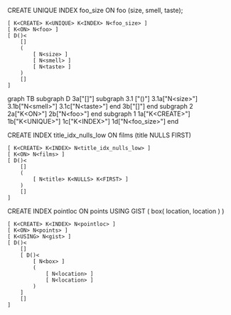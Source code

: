 CREATE UNIQUE INDEX foo_size ON foo (size, smell, taste);

```
[ K<CREATE> K<UNIQUE> K<INDEX> N<foo_size> ]
[ K<ON> N<foo> ]
[ D()<
    []
    (
        [ N<size> ]
        [ N<smell> ]
        [ N<taste> ]
    )
    []
]
```

graph TB
    subgraph D
        3a["[]"]
        subgraph 3.1 ["()"]
            3.1a["N&lt;size&gt;"]
            3.1b["N&lt;smell&gt;"]
            3.1c["N&lt;taste&gt;"]
        end
        3b["[]"]
    end
    subgraph 2
        2a["K&lt;ON&gt;"]
        2b["N&lt;foo&gt;"]
    end
    subgraph 1
        1a["K&lt;CREATE&gt;"]
        1b["K&lt;UNIQUE&gt;"]
        1c["K&lt;INDEX&gt;"]
        1d["N&lt;foo_size&gt;"]
    end


CREATE INDEX title_idx_nulls_low ON films (title NULLS FIRST)

```
[ K<CREATE> K<INDEX> N<title_idx_nulls_low> ]
[ K<ON> N<films> ]
[ D()<
    []
    (
        [ N<title> K<NULLS> K<FIRST> ]
    )
    []
]
```

CREATE INDEX pointloc ON points USING GIST ( box( location, location ) )

```
[ K<CREATE> K<INDEX> N<pointloc> ]
[ K<ON> N<points> ]
[ K<USING> N<gist> ]
[ D()<
    []
    [ D()<
        [ N<box> ]
        (
            [ N<location> ]
            [ N<location> ]
        )
    ]
    []
]
```
